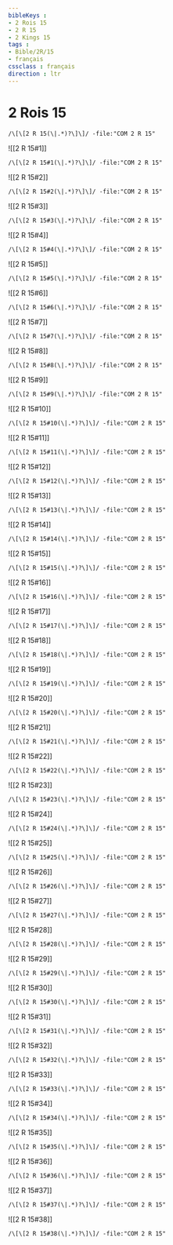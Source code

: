 ```yaml
---
bibleKeys : 
- 2 Rois 15
- 2 R 15
- 2 Kings 15
tags : 
- Bible/2R/15
- français
cssclass : français
direction : ltr
---
```


# 2 Rois 15

```query
/\[\[2 R 15(\|.*)?\]\]/ -file:"COM 2 R 15"
```



![[2 R 15#1]]

```query
/\[\[2 R 15#1(\|.*)?\]\]/ -file:"COM 2 R 15"
```

![[2 R 15#2]]

```query
/\[\[2 R 15#2(\|.*)?\]\]/ -file:"COM 2 R 15"
```

![[2 R 15#3]]

```query
/\[\[2 R 15#3(\|.*)?\]\]/ -file:"COM 2 R 15"
```

![[2 R 15#4]]

```query
/\[\[2 R 15#4(\|.*)?\]\]/ -file:"COM 2 R 15"
```

![[2 R 15#5]]

```query
/\[\[2 R 15#5(\|.*)?\]\]/ -file:"COM 2 R 15"
```

![[2 R 15#6]]

```query
/\[\[2 R 15#6(\|.*)?\]\]/ -file:"COM 2 R 15"
```

![[2 R 15#7]]

```query
/\[\[2 R 15#7(\|.*)?\]\]/ -file:"COM 2 R 15"
```

![[2 R 15#8]]

```query
/\[\[2 R 15#8(\|.*)?\]\]/ -file:"COM 2 R 15"
```

![[2 R 15#9]]

```query
/\[\[2 R 15#9(\|.*)?\]\]/ -file:"COM 2 R 15"
```

![[2 R 15#10]]

```query
/\[\[2 R 15#10(\|.*)?\]\]/ -file:"COM 2 R 15"
```

![[2 R 15#11]]

```query
/\[\[2 R 15#11(\|.*)?\]\]/ -file:"COM 2 R 15"
```

![[2 R 15#12]]

```query
/\[\[2 R 15#12(\|.*)?\]\]/ -file:"COM 2 R 15"
```

![[2 R 15#13]]

```query
/\[\[2 R 15#13(\|.*)?\]\]/ -file:"COM 2 R 15"
```

![[2 R 15#14]]

```query
/\[\[2 R 15#14(\|.*)?\]\]/ -file:"COM 2 R 15"
```

![[2 R 15#15]]

```query
/\[\[2 R 15#15(\|.*)?\]\]/ -file:"COM 2 R 15"
```

![[2 R 15#16]]

```query
/\[\[2 R 15#16(\|.*)?\]\]/ -file:"COM 2 R 15"
```

![[2 R 15#17]]

```query
/\[\[2 R 15#17(\|.*)?\]\]/ -file:"COM 2 R 15"
```

![[2 R 15#18]]

```query
/\[\[2 R 15#18(\|.*)?\]\]/ -file:"COM 2 R 15"
```

![[2 R 15#19]]

```query
/\[\[2 R 15#19(\|.*)?\]\]/ -file:"COM 2 R 15"
```

![[2 R 15#20]]

```query
/\[\[2 R 15#20(\|.*)?\]\]/ -file:"COM 2 R 15"
```

![[2 R 15#21]]

```query
/\[\[2 R 15#21(\|.*)?\]\]/ -file:"COM 2 R 15"
```

![[2 R 15#22]]

```query
/\[\[2 R 15#22(\|.*)?\]\]/ -file:"COM 2 R 15"
```

![[2 R 15#23]]

```query
/\[\[2 R 15#23(\|.*)?\]\]/ -file:"COM 2 R 15"
```

![[2 R 15#24]]

```query
/\[\[2 R 15#24(\|.*)?\]\]/ -file:"COM 2 R 15"
```

![[2 R 15#25]]

```query
/\[\[2 R 15#25(\|.*)?\]\]/ -file:"COM 2 R 15"
```

![[2 R 15#26]]

```query
/\[\[2 R 15#26(\|.*)?\]\]/ -file:"COM 2 R 15"
```

![[2 R 15#27]]

```query
/\[\[2 R 15#27(\|.*)?\]\]/ -file:"COM 2 R 15"
```

![[2 R 15#28]]

```query
/\[\[2 R 15#28(\|.*)?\]\]/ -file:"COM 2 R 15"
```

![[2 R 15#29]]

```query
/\[\[2 R 15#29(\|.*)?\]\]/ -file:"COM 2 R 15"
```

![[2 R 15#30]]

```query
/\[\[2 R 15#30(\|.*)?\]\]/ -file:"COM 2 R 15"
```

![[2 R 15#31]]

```query
/\[\[2 R 15#31(\|.*)?\]\]/ -file:"COM 2 R 15"
```

![[2 R 15#32]]

```query
/\[\[2 R 15#32(\|.*)?\]\]/ -file:"COM 2 R 15"
```

![[2 R 15#33]]

```query
/\[\[2 R 15#33(\|.*)?\]\]/ -file:"COM 2 R 15"
```

![[2 R 15#34]]

```query
/\[\[2 R 15#34(\|.*)?\]\]/ -file:"COM 2 R 15"
```

![[2 R 15#35]]

```query
/\[\[2 R 15#35(\|.*)?\]\]/ -file:"COM 2 R 15"
```

![[2 R 15#36]]

```query
/\[\[2 R 15#36(\|.*)?\]\]/ -file:"COM 2 R 15"
```

![[2 R 15#37]]

```query
/\[\[2 R 15#37(\|.*)?\]\]/ -file:"COM 2 R 15"
```

![[2 R 15#38]]

```query
/\[\[2 R 15#38(\|.*)?\]\]/ -file:"COM 2 R 15"
```

